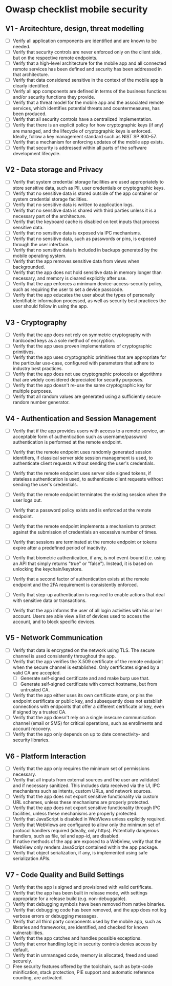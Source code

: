# Owasp checklist mobile security

## V1 - Arcitechture, design, threat modelling

* [ ] Verify all application components are identified and are known to be needed.
* [ ] Verify that security controls are never enforced only on the client side, but on the respective remote endpoints.
* [ ] Verify that a high-level architecture for the mobile app and all connected remote services has been defined and security has been addressed in that architecture.
* [ ] Verify that data considered sensitive in the context of the mobile app is clearly identified.
* [ ] Verify all app components are defined in terms of the business functions and/or security functions they provide.
* [ ] Verify that a threat model for the mobile app and the associated remote services, which identifies potential threats and countermeasures, has been produced.
* [ ] Verify that all security controls have a centralized implementation.
* [ ] Verify that there is an explicit policy for how cryptographic keys (if any) are managed, and the lifecycle of cryptographic keys is enforced. Ideally, follow a key management standard such as NIST SP 800-57.
* [ ] Verify that a mechanism for enforcing updates of the mobile app exists.
* [ ] Verify that security is addressed within all parts of the software development lifecycle. 

## V2 - Data storage and Privacy

* [ ] Verify that system credential storage facilities are used appropriately to store sensitive data, such as PII, user credentials or cryptographic keys.
* [ ] Verify that no sensitive data is stored outside of the app container or system credential storage facilities.
* [ ] Verify that no sensitive data is written to application logs.
* [ ] Verify that no sensitive data is shared with third parties unless it is a necessary part of the architecture.
* [ ] Verify that the keyboard cache is disabled on text inputs that process sensitive data. 
* [ ] Verify that no sensitive data is exposed via IPC mechanisms. 
* [ ] Verify that no sensitive data, such as passwords or pins, is exposed through the user interface.
* [ ] Verify that no sensitive data is included in backups generated by the mobile operating system. 
* [ ] Verify that the app removes sensitive data from views when backgrounded. 
* [ ] Verify that the app does not hold sensitive data in memory longer than necessary, and memory is cleared explicitly after use.
* [ ] Verify that the app enforces a minimum device-access-security policy, such as requiring the user to set a device passcode. 
* [ ] Verify that the app educates the user about the types of personally identifiable information processed, as well as security best practices the user should follow in using the app. 

## V3 - Cryptography

* [ ] Verify that the app does not rely on symmetric cryptography with hardcoded keys as a sole method of encryption.
* [ ] Verify that the app uses proven implementations of cryptographic primitives. 
* [ ] Verify that the app uses cryptographic primitives that are appropriate for the particular use-case, configured with parameters that adhere to industry best practices.
* [ ] Verify that the app does not use cryptographic protocols or algorithms that are widely considered depreciated for security purposes.
* [ ] Verify that the app doesn't re-use the same cryptographic key for multiple purposes.
* [ ] Verify that all random values are generated using a sufficiently secure random number generator. 

## V4 - Authentication and Session Management

* [ ] Verify that if the app provides users with access to a remote service, an acceptable form of authentication such as username/password authentication is performed at the remote endpoint.
* [ ] Verify that the remote endpoint uses randomly generated session identifiers, if classical server side session management is used, to authenticate client requests without sending the user's credentials.
* [ ] Verify that the remote endpoint uses server side signed tokens, if stateless authentication is used, to authenticate client requests without sending the user's credentials.
* [ ] Verify that the remote endpoint terminates the existing session when the user logs out.
* [ ] Verify that a password policy exists and is enforced at the remote endpoint. 
* [ ] Verify that the remote endpoint implements a mechanism to protect against the submission of credentials an excessive number of times.
* [ ] Verify that sessions are terminated at the remote endpoint or tokens expire after a predefined period of inactivity. 
* [ ] Verify that biometric authentication, if any, is not event-bound (i.e. using an API that simply returns "true" or "false"). Instead, it is based on unlocking the keychain/keystore. 
* [ ] Verify that a second factor of authentication exists at the remote endpoint and the 2FA requirement is consistently enforced. 
* [ ] Verify that step-up authentication is required to enable actions that deal with sensitive data or transactions.
* [ ] Verify that the app informs the user of all login activities with his or her account. Users are able view a list of devices used to access the account, and to block specific devices.


## V5 - Network Communication

* [ ] Verify that data is encrypted on the network using TLS. The secure channel is used consistently throughout the app.
* [ ] Verify that the app verifies the X.509 certificate of the remote endpoint when the secure channel is established. Only certificates signed by a valid CA are accepted.
  - [ ] Generate self-signed certificate and and make burp use that.
  - [ ] Generate self-signed certificate with correct hostname, but from untrusted CA.
* [ ] Verify that the app either uses its own certificate store, or pins the endpoint certificate or public key, and subsequently does not establish connections with endpoints that offer a different certificate or key, even if signed by a trusted CA.
* [ ] Verify that the app doesn't rely on a single insecure communication channel (email or SMS) for critical operations, such as enrollments and account recovery.
* [ ] Verify that the app only depends on up to date connectivity- and security libraries.

## V6 - Platform Interaction

* [ ] Verify that the app only requires the minimum set of permissions necessary. 
* [ ] Verify that all inputs from external sources and the user are validated and if necessary sanitized. This includes data received via the UI, IPC mechanisms such as intents, custom URLs, and network sources.
* [ ] Verify that the app does not export sensitive functionality via custom URL schemes, unless these mechanisms are properly protected. 
* [ ] Verify that the app does not export sensitive functionality through IPC facilities, unless these mechanisms are properly protected. 
* [ ] Verify that JavaScript is disabled in WebViews unless explicitly required. 
* [ ] Verify that WebViews are configured to allow only the minimum set of protocol handlers required (ideally, only https). Potentially dangerous handlers, such as file, tel and app-id, are disabled. 
* [ ] If native methods of the app are exposed to a WebView, verify that the WebView only renders JavaScript contained within the app package.
* [ ] Verify that object serialization, if any, is implemented using safe serialization APIs. 

## V7 - Code Quality and Build Settings
* [ ] Verify that the app is signed and provisioned with valid certificate.
* [ ] Verify that the app has been built in release mode, with settings appropriate for a release build (e.g. non-debuggable).
* [ ] Verify that debugging symbols have been removed from native binaries. 
* [ ] Verify that debugging code has been removed, and the app does not log verbose errors or debugging messages. 
* [ ] Verify that all third party components used by the mobile app, such as libraries and frameworks, are identified, and checked for known vulnerabilities.
* [ ] Verify that the app catches and handles possible exceptions.
* [ ] Verify that error handling logic in security controls denies access by default.
* [ ] Verify that in unmanaged code, memory is allocated, freed and used securely.
* [ ] Free security features offered by the toolchain, such as byte-code minification, stack protection, PIE support and automatic reference counting, are activated.

